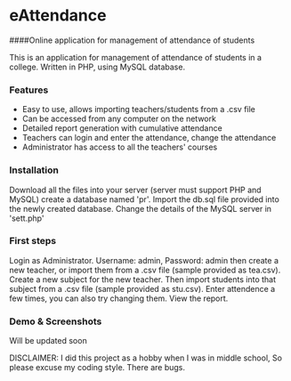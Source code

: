 # eAttendance
####Online application for management of attendance of students

This is an application for management of attendance of students in a college. Written in PHP, using MySQL database.

### Features

- Easy to use, allows importing teachers/students from a .csv file
- Can be accessed from any computer on the network
- Detailed report generation with cumulative attendance
- Teachers can login and enter the attendance, change the attendance
- Administrator has access to all the teachers' courses

### Installation

Download all the files into your server (server must support PHP and MySQL) create a database named 'pr'. Import the db.sql file provided into the newly created database. Change the details of the MySQL server in 'sett.php'

### First steps

Login as Administrator. Username: admin, Password: admin then create a new teacher, or import them from a .csv file (sample provided as tea.csv). Create a new subject for the new teacher. Then import students into that subject from a .csv file (sample provided as stu.csv). Enter attendence a few times, you can also try changing them. View the report.

### Demo & Screenshots

Will be updated soon

DISCLAIMER: I did this project as a hobby when I was in middle school, So please excuse my coding style. There are bugs.
